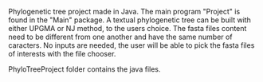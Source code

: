 Phylogenetic tree project made in Java. The main program "Project" is found in the "Main" package. A textual phylogenetic tree can be built with either UPGMA or NJ method, to the users choice. The fasta files content need to be different from one another and have the same number of caracters. No inputs are needed, the user will be able to pick the fasta files of interests with the file chooser.

PhyloTreeProject folder contains the java files.


